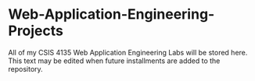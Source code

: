 # Web-Application-Engineering-Projects
All of my CSIS 4135 Web Application Engineering Labs will be stored here. 
This text may be edited when future installments are added to the repository. 
